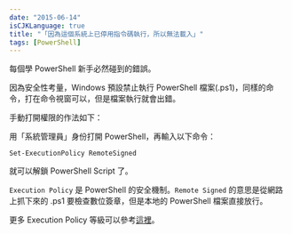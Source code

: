 ```yaml
---
date: "2015-06-14"
isCJKLanguage: true
title: "「因為這個系統上已停用指令碼執行，所以無法載入」"
tags: [PowerShell]
---
```


每個學 PowerShell 新手必然碰到的錯誤。

因為安全性考量，Windows 預設禁止執行 PowerShell 檔案(.ps1)，同樣的命令，打在命令視窗可以，但是檔案執行就會出錯。

手動打開權限的作法如下：

用「系統管理員」身份打開 PowerShell，再輸入以下命令：

```code
Set-ExecutionPolicy RemoteSigned
```

就可以解鎖 PowerShell Script 了。

`Execution Policy` 是 PowerShell 的安全機制。`Remote Signed` 的意思是從網路上抓下來的 .ps1 要檢查數位簽章，但是本地的 PowerShell 檔案直接放行。

更多 Execution Policy 等級可以參考[這裡][0]。

[0]: http://gelis-dotnet.blogspot.tw/2010/10/win72008-server-powershell.html
